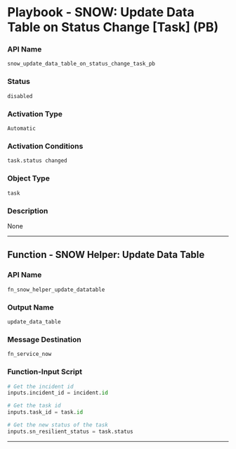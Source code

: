 <!--
    DO NOT MANUALLY EDIT THIS FILE
    THIS FILE IS AUTOMATICALLY GENERATED WITH resilient-sdk codegen
    Generated with resilient-sdk v51.0.1.0.695
-->

# Playbook - SNOW: Update Data Table on Status Change [Task] (PB)

### API Name
`snow_update_data_table_on_status_change_task_pb`

### Status
`disabled`

### Activation Type
`Automatic`

### Activation Conditions
`task.status changed`

### Object Type
`task`

### Description
None


---
## Function - SNOW Helper: Update Data Table

### API Name
`fn_snow_helper_update_datatable`

### Output Name
`update_data_table`

### Message Destination
`fn_service_now`

### Function-Input Script
```python
# Get the incident id
inputs.incident_id = incident.id

# Get the task id
inputs.task_id = task.id

# Get the new status of the task
inputs.sn_resilient_status = task.status
```

---


